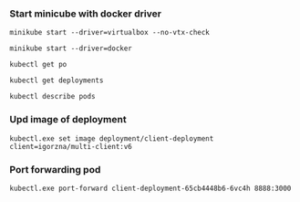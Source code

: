 ### Start minicube with docker driver
```shellget 
minikube start --driver=virtualbox --no-vtx-check
```

```shell
minikube start --driver=docker
```

```shell
kubectl get po
```

```shell
kubectl get deployments
```

```shell
kubectl describe pods
```

### Upd image of deployment
```shell
kubectl.exe set image deployment/client-deployment client=igorzna/multi-client:v6
```

### Port forwarding pod
```shell
kubectl.exe port-forward client-deployment-65cb4448b6-6vc4h 8888:3000
```